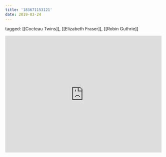 ```yaml
---
title: '183671153121'
date: 2019-03-24
---
```

tagged: [[Cocteau Twins]], [[Elizabeth Fraser]], [[Robin Guthrie]]
<iframe allow="accelerometer; autoplay; clipboard-write; encrypted-media; gyroscope; picture-in-picture" allowfullscreen="" frameborder="0" height="375" id="youtube_iframe" src="https://www.youtube.com/embed/mPKNIuMyva8?feature=oembed&amp;enablejsapi=1&amp;origin=https://safe.txmblr.com&amp;wmode=opaque" width="500"></iframe>